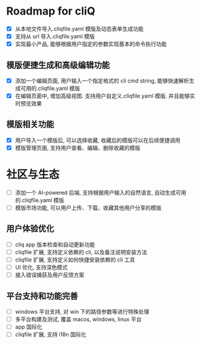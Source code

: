 # Roadmap for cliQ

- [x] 从本地文件导入.cliqfile.yaml 模版及动态表单生成功能
- [x] 支持从 url 导入.cliqfile.yaml 模版
- [x] 实现最小产品, 能够根据用户指定的参数实现基本的命令执行功能

## 模版便捷生成和高级编辑功能

- [x] 添加一个编辑页面, 用户输入一个指定格式的 cli cmd string, 能够快速解析生成可用的.cliqfile.yaml 模版
- [x] 在编辑页面中, 增加高级视图. 支持用户自定义.cliqfile.yaml 模版. 并且能够实时预览效果

## 模版相关功能

- [x] 用户导入一个模版后, 可以选择收藏, 收藏后的模版可以在后续便捷调用
- [x] 模版管理页面, 支持用户查看、编辑、删除收藏的模版

# 社区与生态

- [ ] 添加一个 AI-powered 后端, 支持根据用户输入的自然语言, 自动生成可用的.cliqfile.yaml 模版
- [ ] 模版市场功能, 可以用户上传、下载、收藏其他用户分享的模版

## 用户体验优化

- [ ] cliq app 版本检查和自动更新功能
- [ ] cliqfile 扩展, 支持定义依赖的 cli, 以及备注说明安装方法
- [ ] cliqfile 扩展, 支持定义如何快捷安装依赖的 cli 工具
- [ ] UI 优化, 支持深色模式
- [ ] 接入错误捕获及用户反馈方案

## 平台支持和功能完善

- [ ] windows 平台支持, 对 win 下的路径参数等进行特殊处理
- [ ] 多平台构建及测试, 覆盖 macos, windows, linux 平台
- [ ] app 国际化
- [ ] cliqfile 扩展, 支持 i18n 国际化
